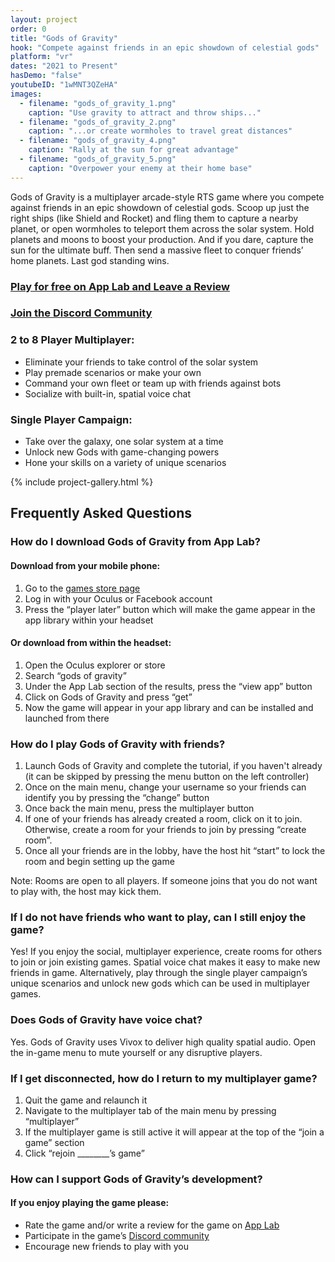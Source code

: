 ```yaml
---
layout: project
order: 0
title: "Gods of Gravity"
hook: "Compete against friends in an epic showdown of celestial gods"
platform: "vr"
dates: "2021 to Present"
hasDemo: "false"
youtubeID: "1wMNT3QZeHA"
images:
  - filename: "gods_of_gravity_1.png"
    caption: "Use gravity to attract and throw ships..."
  - filename: "gods_of_gravity_2.png"
    caption: "...or create wormholes to travel great distances"
  - filename: "gods_of_gravity_4.png"
    caption: "Rally at the sun for great advantage"
  - filename: "gods_of_gravity_5.png"
    caption: "Overpower your enemy at their home base"
---
```

Gods of Gravity is a multiplayer arcade-style RTS game where you compete against friends in an epic showdown of celestial gods. Scoop up just the right ships (like Shield and Rocket) and fling them to capture a nearby planet, or open wormholes to teleport them across the solar system. Hold planets and moons to boost your production. And if you dare, capture the sun for the ultimate buff. Then send a massive fleet to conquer friends’ home planets. Last god standing wins.

### [Play for free on App Lab and Leave a Review](https://www.oculus.com/experiences/quest/3919415921458774/)
### [Join the Discord Community](https://discord.gg/v3AuK92)

### 2 to 8 Player Multiplayer:
* Eliminate your friends to take control of the solar system
* Play premade scenarios or make your own
* Command your own fleet or team up with friends against bots
* Socialize with built-in, spatial voice chat

### Single Player Campaign:
* Take over the galaxy, one solar system at a time
* Unlock new Gods with game-changing powers
* Hone your skills on a variety of unique scenarios

{% include project-gallery.html %}

## Frequently Asked Questions
### How do I download Gods of Gravity from App Lab?
#### Download from your mobile phone:
1. Go to the [games store page](https://www.oculus.com/experiences/quest/3919415921458774/)
2. Log in with your Oculus or Facebook account
3. Press the “player later” button which will make the game appear in the app library within your headset

#### Or download from within the headset:
1. Open the Oculus explorer or store
2. Search “gods of gravity”
3. Under the App Lab section of the results, press the “view app” button
4. Click on Gods of Gravity and press “get”
5. Now the game will appear in your app library and can be installed and launched from there

### How do I play Gods of Gravity with friends?
1. Launch Gods of Gravity and complete the tutorial, if you haven't already (it can be skipped by pressing the menu button on the left controller)
2. Once on the main menu, change your username so your friends can identify you by pressing the “change” button
3. Once back the main menu, press the multiplayer button
4. If one of your friends has already created a room, click on it to join. Otherwise, create a room for your friends to join by pressing “create room”.
5. Once all your friends are in the lobby, have the host hit “start” to lock the room and begin setting up the game

Note: Rooms are open to all players. If someone joins that you do not want to play with, the host may kick them.

### If I do not have friends who want to play, can I still enjoy the game?
Yes! If you enjoy the social, multiplayer experience, create rooms for others to join or join existing games. Spatial voice chat makes it easy to make new friends in game. Alternatively, play through the single player campaign’s unique scenarios and unlock new gods which can be used in multiplayer games.

### Does Gods of Gravity have voice chat?
Yes. Gods of Gravity uses Vivox to deliver high quality spatial audio. Open the in-game menu to mute yourself or any disruptive players.

### If I get disconnected, how do I return to my multiplayer game?
1. Quit the game and relaunch it
2. Navigate to the multiplayer tab of the main menu by pressing “multiplayer”
3. If the multiplayer game is still active it will appear at the top of the “join a game” section
4. Click “rejoin ________’s game”

### How can I support Gods of Gravity’s development?
#### If you enjoy playing the game please:
* Rate the game and/or write a review for the game on [App Lab](https://www.oculus.com/experiences/quest/3919415921458774/)
* Participate in the game’s [Discord community](https://discord.com/invite/v3AuK92)
* Encourage new friends to play with you
